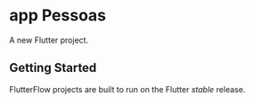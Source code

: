 # app Pessoas

A new Flutter project.

## Getting Started

FlutterFlow projects are built to run on the Flutter _stable_ release.
